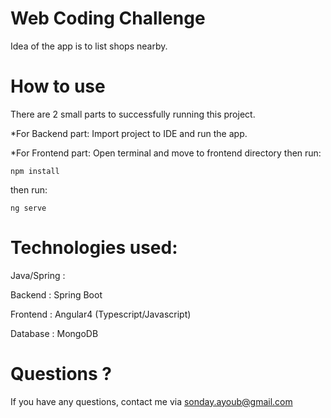 # Web Coding Challenge

Idea of the app is to list shops nearby.

# How to use
There are 2 small parts to successfully running this project.

*For Backend part:
Import project to IDE and run the app.

*For Frontend part:
Open terminal and move to frontend directory then run:

	npm install

then run:

	ng serve

# Technologies used:
Java/Spring :

Backend : Spring Boot

Frontend : Angular4 (Typescript/Javascript)

Database : MongoDB

# Questions ?
If you have any questions, contact me via sonday.ayoub@gmail.com
